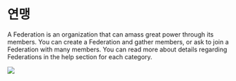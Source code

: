 # 연맹

 A Federation is an organization that can amass great power through its members. You can create a Federation and gather members, or ask to join a Federation with many members. You can read more about details regarding Federations in the help section for each category.

![](http://astrokings.s3.amazonaws.com/html/img/help/600fedmain.jpg)